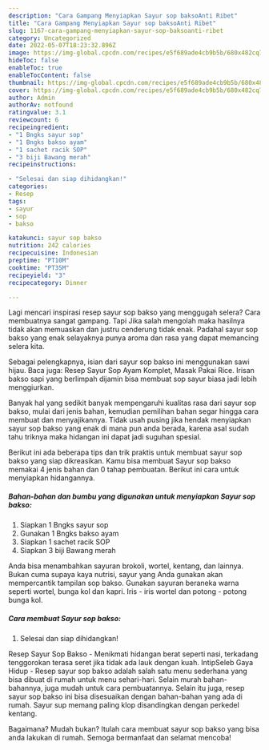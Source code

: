 ```yaml
---
description: "Cara Gampang Menyiapkan Sayur sop baksoAnti Ribet"
title: "Cara Gampang Menyiapkan Sayur sop baksoAnti Ribet"
slug: 1167-cara-gampang-menyiapkan-sayur-sop-baksoanti-ribet
category: Uncategorized
date: 2022-05-07T18:23:32.896Z
image: https://img-global.cpcdn.com/recipes/e5f689ade4cb9b5b/680x482cq70/sayur-sop-bakso-foto-resep-utama.jpg
hideToc: false
enableToc: true
enableTocContent: false
thumbnail: https://img-global.cpcdn.com/recipes/e5f689ade4cb9b5b/680x482cq70/sayur-sop-bakso-foto-resep-utama.jpg
cover: https://img-global.cpcdn.com/recipes/e5f689ade4cb9b5b/680x482cq70/sayur-sop-bakso-foto-resep-utama.jpg
author: Admin
authorAv: notfound
ratingvalue: 3.1
reviewcount: 6
recipeingredient:
- "1 Bngks sayur sop"
- "1 Bngks bakso ayam"
- "1 sachet racik SOP"
- "3 biji Bawang merah"
recipeinstructions:

- "Selesai dan siap dihidangkan!"
categories:
- Resep
tags:
- sayur
- sop
- bakso

katakunci: sayur sop bakso 
nutrition: 242 calories
recipecuisine: Indonesian
preptime: "PT10M"
cooktime: "PT35M"
recipeyield: "3"
recipecategory: Dinner

---
```



Lagi mencari inspirasi resep sayur sop bakso yang menggugah selera? Cara membuatnya sangat gampang. Tapi Jika salah mengolah maka hasilnya tidak akan memuaskan dan justru cenderung tidak enak. Padahal sayur sop bakso yang enak selayaknya punya aroma dan rasa yang dapat memancing selera kita.


Sebagai pelengkapnya, isian dari sayur sop bakso ini menggunakan sawi hijau. Baca juga: Resep Sayur Sop Ayam Komplet, Masak Pakai Rice. Irisan bakso sapi yang berlimpah dijamin bisa membuat sop sayur biasa jadi lebih menggiurkan.

Banyak hal yang sedikit banyak mempengaruhi kualitas rasa dari sayur sop bakso, mulai dari jenis bahan, kemudian pemilihan bahan segar hingga cara membuat dan menyajikannya. Tidak usah pusing jika hendak menyiapkan sayur sop bakso yang enak di mana pun anda berada, karena asal sudah tahu triknya maka hidangan ini dapat jadi suguhan spesial.


Berikut ini ada beberapa tips dan trik praktis untuk membuat sayur sop bakso yang siap dikreasikan. Kamu bisa membuat Sayur sop bakso memakai 4 jenis bahan dan 0 tahap pembuatan. Berikut ini cara untuk menyiapkan hidangannya.

<!--inarticleads1-->

##### Bahan-bahan dan bumbu yang digunakan untuk menyiapkan Sayur sop bakso:

1. Siapkan 1 Bngks sayur sop
1. Gunakan 1 Bngks bakso ayam
1. Siapkan 1 sachet racik SOP
1. Siapkan 3 biji Bawang merah


Anda bisa menambahkan sayuran brokoli, wortel, kentang, dan lainnya. Bukan cuma supaya kaya nutrisi, sayur yang Anda gunakan akan mempercantik tampilan sop bakso. Gunakan sayuran beraneka warna seperti wortel, bunga kol dan kapri. Iris - iris wortel dan potong - potong bunga kol. 

<!--inarticleads2-->

##### Cara membuat Sayur sop bakso:


1. Selesai dan siap dihidangkan!

Resep Sayur Sop Bakso - Menikmati hidangan berat seperti nasi, terkadang tenggorokan terasa seret jika tidak ada lauk dengan kuah. IntipSeleb Gaya Hidup - Resep sayur sop bakso adalah salah satu menu sederhana yang bisa dibuat di rumah untuk menu sehari-hari. Selain murah bahan-bahannya, juga mudah untuk cara pembuatannya. Selain itu juga, resep sayur sop bakso ini bisa disesuaikan dengan bahan-bahan yang ada di rumah. Sayur sup memang paling klop disandingkan dengan perkedel kentang. 

Bagaimana? Mudah bukan? Itulah cara membuat sayur sop bakso yang bisa anda lakukan di rumah. Semoga bermanfaat dan selamat mencoba!
